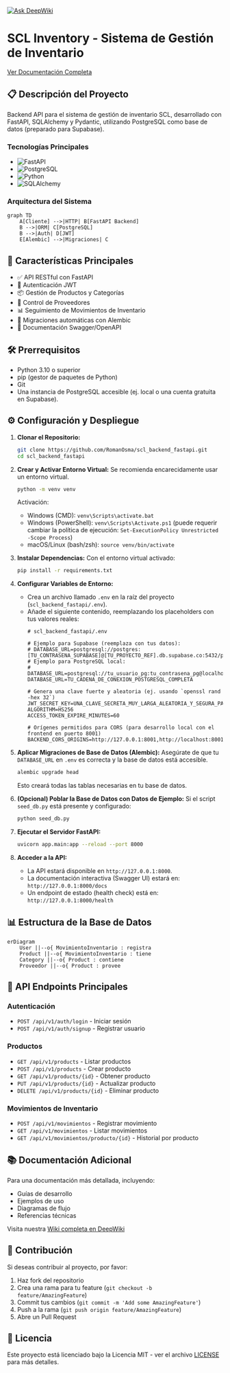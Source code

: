 [![Ask DeepWiki](https://deepwiki.com/badge.svg)](https://deepwiki.com/RomanOsma/scl_backend_fastapi)

# SCL Inventory - Sistema de Gestión de Inventario

[Ver Documentación Completa](https://deepwiki.com/RomanOsma/scl_backend_fastapi)

## 📋 Descripción del Proyecto

Backend API para el sistema de gestión de inventario SCL, desarrollado con FastAPI, SQLAlchemy y Pydantic, utilizando PostgreSQL como base de datos (preparado para Supabase).

### Tecnologías Principales
- ![FastAPI](https://img.shields.io/badge/FastAPI-005571?style=for-the-badge&logo=fastapi)
- ![PostgreSQL](https://img.shields.io/badge/PostgreSQL-316192?style=for-the-badge&logo=postgresql&logoColor=white)
- ![Python](https://img.shields.io/badge/Python-3776AB?style=for-the-badge&logo=python&logoColor=white)
- ![SQLAlchemy](https://img.shields.io/badge/SQLAlchemy-FF4154?style=for-the-badge)

### Arquitectura del Sistema
```mermaid
graph TD
    A[Cliente] -->|HTTP| B[FastAPI Backend]
    B -->|ORM| C[PostgreSQL]
    B -->|Auth| D[JWT]
    E[Alembic] -->|Migraciones| C
```

## 🚀 Características Principales

- ✅ API RESTful con FastAPI
- 🔐 Autenticación JWT
- 📦 Gestión de Productos y Categorías
- 🏢 Control de Proveedores
- 📊 Seguimiento de Movimientos de Inventario
- 🔄 Migraciones automáticas con Alembic
- 📝 Documentación Swagger/OpenAPI

## 🛠️ Prerrequisitos

*   Python 3.10 o superior
*   pip (gestor de paquetes de Python)
*   Git
*   Una instancia de PostgreSQL accesible (ej. local o una cuenta gratuita en Supabase).

## ⚙️ Configuración y Despliegue

1.  **Clonar el Repositorio:**
    ```bash
    git clone https://github.com/RomanOsma/scl_backend_fastapi.git
    cd scl_backend_fastapi
    ```

2.  **Crear y Activar Entorno Virtual:**
    Se recomienda encarecidamente usar un entorno virtual.
    ```bash
    python -m venv venv
    ```
    Activación:
    *   Windows (CMD): `venv\Scripts\activate.bat`
    *   Windows (PowerShell): `venv\Scripts\Activate.ps1` (puede requerir cambiar la política de ejecución: `Set-ExecutionPolicy Unrestricted -Scope Process`)
    *   macOS/Linux (bash/zsh): `source venv/bin/activate`

3.  **Instalar Dependencias:**
    Con el entorno virtual activado:
    ```bash
    pip install -r requirements.txt
    ```

4.  **Configurar Variables de Entorno:**
    *   Crea un archivo llamado `.env` en la raíz del proyecto (`scl_backend_fastapi/.env`).
    *   Añade el siguiente contenido, reemplazando los placeholders con tus valores reales:
        ```env
        # scl_backend_fastapi/.env

        # Ejemplo para Supabase (reemplaza con tus datos):
        # DATABASE_URL=postgresql://postgres:[TU_CONTRASENA_SUPABASE]@[TU_PROYECTO_REF].db.supabase.co:5432/postgres
        # Ejemplo para PostgreSQL local:
        # DATABASE_URL=postgresql://tu_usuario_pg:tu_contrasena_pg@localhost:5432/tu_base_de_datos_pg
        DATABASE_URL=TU_CADENA_DE_CONEXION_POSTGRESQL_COMPLETA

        # Genera una clave fuerte y aleatoria (ej. usando `openssl rand -hex 32`)
        JWT_SECRET_KEY=UNA_CLAVE_SECRETA_MUY_LARGA_ALEATORIA_Y_SEGURA_PARA_JWT
        ALGORITHM=HS256
        ACCESS_TOKEN_EXPIRE_MINUTES=60

        # Orígenes permitidos para CORS (para desarrollo local con el frontend en puerto 8001)
        BACKEND_CORS_ORIGINS=http://127.0.0.1:8001,http://localhost:8001
        ```

5.  **Aplicar Migraciones de Base de Datos (Alembic):**
    Asegúrate de que tu `DATABASE_URL` en `.env` es correcta y la base de datos está accesible.
    ```bash
    alembic upgrade head
    ```
    Esto creará todas las tablas necesarias en tu base de datos.

6.  **(Opcional) Poblar la Base de Datos con Datos de Ejemplo:**
    Si el script `seed_db.py` está presente y configurado:
    ```bash
    python seed_db.py
    ```

7.  **Ejecutar el Servidor FastAPI:**
    ```bash
    uvicorn app.main:app --reload --port 8000
    ```

8.  **Acceder a la API:**
    *   La API estará disponible en `http://127.0.0.1:8000`.
    *   La documentación interactiva (Swagger UI) estará en: `http://127.0.0.1:8000/docs`
    *   Un endpoint de estado (health check) está en: `http://127.0.0.1:8000/health`

## 📊 Estructura de la Base de Datos

```mermaid
erDiagram
    User ||--o{ MovimientoInventario : registra
    Product ||--o{ MovimientoInventario : tiene
    Category ||--o{ Product : contiene
    Proveedor ||--o{ Product : provee
```

## 🔗 API Endpoints Principales

### Autenticación
- `POST /api/v1/auth/login` - Iniciar sesión
- `POST /api/v1/auth/signup` - Registrar usuario

### Productos
- `GET /api/v1/products` - Listar productos
- `POST /api/v1/products` - Crear producto
- `GET /api/v1/products/{id}` - Obtener producto
- `PUT /api/v1/products/{id}` - Actualizar producto
- `DELETE /api/v1/products/{id}` - Eliminar producto

### Movimientos de Inventario
- `POST /api/v1/movimientos` - Registrar movimiento
- `GET /api/v1/movimientos` - Listar movimientos
- `GET /api/v1/movimientos/producto/{id}` - Historial por producto

## 📚 Documentación Adicional

Para una documentación más detallada, incluyendo:
- Guías de desarrollo
- Ejemplos de uso
- Diagramas de flujo
- Referencias técnicas

Visita nuestra [Wiki completa en DeepWiki](https://deepwiki.com/RomanOsma/scl_backend_fastapi)

## 🤝 Contribución

Si deseas contribuir al proyecto, por favor:
1. Haz fork del repositorio
2. Crea una rama para tu feature (`git checkout -b feature/AmazingFeature`)
3. Commit tus cambios (`git commit -m 'Add some AmazingFeature'`)
4. Push a la rama (`git push origin feature/AmazingFeature`)
5. Abre un Pull Request

## 📝 Licencia

Este proyecto está licenciado bajo la Licencia MIT - ver el archivo [LICENSE](LICENSE) para más detalles.
